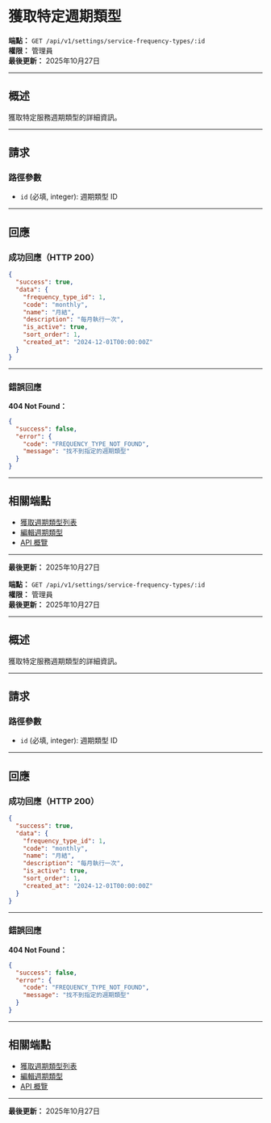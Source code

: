 # 獲取特定週期類型

**端點：** `GET /api/v1/settings/service-frequency-types/:id`  
**權限：** 管理員  
**最後更新：** 2025年10月27日

---

## 概述

獲取特定服務週期類型的詳細資訊。

---

## 請求

### 路徑參數

- `id` (必填, integer): 週期類型 ID

---

## 回應

### 成功回應（HTTP 200）

```json
{
  "success": true,
  "data": {
    "frequency_type_id": 1,
    "code": "monthly",
    "name": "月結",
    "description": "每月執行一次",
    "is_active": true,
    "sort_order": 1,
    "created_at": "2024-12-01T00:00:00Z"
  }
}
```

---

### 錯誤回應

**404 Not Found：**
```json
{
  "success": false,
  "error": {
    "code": "FREQUENCY_TYPE_NOT_FOUND",
    "message": "找不到指定的週期類型"
  }
}
```

---

## 相關端點

- [獲取週期類型列表](./獲取週期類型列表.md)
- [編輯週期類型](./編輯週期類型.md)
- [API 概覽](./_概覽.md)

---

**最後更新：** 2025年10月27日



**端點：** `GET /api/v1/settings/service-frequency-types/:id`  
**權限：** 管理員  
**最後更新：** 2025年10月27日

---

## 概述

獲取特定服務週期類型的詳細資訊。

---

## 請求

### 路徑參數

- `id` (必填, integer): 週期類型 ID

---

## 回應

### 成功回應（HTTP 200）

```json
{
  "success": true,
  "data": {
    "frequency_type_id": 1,
    "code": "monthly",
    "name": "月結",
    "description": "每月執行一次",
    "is_active": true,
    "sort_order": 1,
    "created_at": "2024-12-01T00:00:00Z"
  }
}
```

---

### 錯誤回應

**404 Not Found：**
```json
{
  "success": false,
  "error": {
    "code": "FREQUENCY_TYPE_NOT_FOUND",
    "message": "找不到指定的週期類型"
  }
}
```

---

## 相關端點

- [獲取週期類型列表](./獲取週期類型列表.md)
- [編輯週期類型](./編輯週期類型.md)
- [API 概覽](./_概覽.md)

---

**最後更新：** 2025年10月27日



